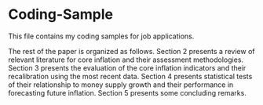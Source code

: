 # Coding-Sample
This file contains my coding samples for job applications. 

The rest of the paper is organized as follows. Section 2 presents a review of relevant
literature for core inflation and their assessment methodologies. Section 3 presents the
evaluation of the core inflation indicators and their recalibration using the most recent data.
Section 4 presents statistical tests of their relationship to money supply growth and their
performance in forecasting future inflation. Section 5 presents some concluding remarks.